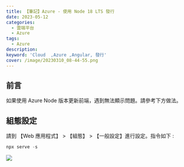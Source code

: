 ```yaml
---
title: 【筆記】Azure - 使用 Node 18 LTS 發行
date: 2023-05-12
categories: 
  - 雲端平台
  - Azure
tags: 
  - Azure
description:
keyword: 'Cloud  ,Azure ,Angular, 發行'
cover: /image/20230310_08-44-55.png
---
```


## 前言
如果使用 Azure Node 版本更新前端，遇到無法顯示問題。請參考下方做法。

## 組態設定
請到 【Web 應用程式】  > 【組態】 > 【一般設定】進行設定。指令如下 : 

```js
npx serve -s 
```

![](/image/20230310_08-56-01.png)